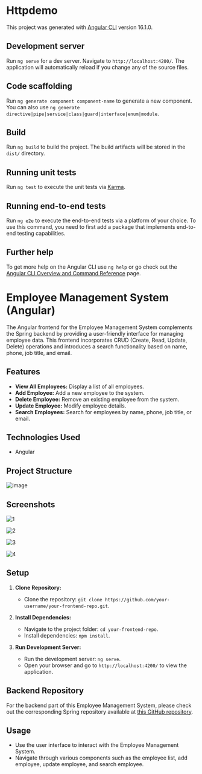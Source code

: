 # Httpdemo

This project was generated with [Angular CLI](https://github.com/angular/angular-cli) version 16.1.0.

## Development server

Run `ng serve` for a dev server. Navigate to `http://localhost:4200/`. The application will automatically reload if you change any of the source files.

## Code scaffolding

Run `ng generate component component-name` to generate a new component. You can also use `ng generate directive|pipe|service|class|guard|interface|enum|module`.

## Build

Run `ng build` to build the project. The build artifacts will be stored in the `dist/` directory.

## Running unit tests

Run `ng test` to execute the unit tests via [Karma](https://karma-runner.github.io).

## Running end-to-end tests

Run `ng e2e` to execute the end-to-end tests via a platform of your choice. To use this command, you need to first add a package that implements end-to-end testing capabilities.

## Further help

To get more help on the Angular CLI use `ng help` or go check out the [Angular CLI Overview and Command Reference](https://angular.io/cli) page.



# Employee Management System (Angular)

The Angular frontend for the Employee Management System complements the Spring backend by providing a user-friendly interface for managing employee data. This frontend incorporates CRUD (Create, Read, Update, Delete) operations and introduces a search functionality based on name, phone, job title, and email.

## Features

- **View All Employees:** Display a list of all employees.
- **Add Employee:** Add a new employee to the system.
- **Delete Employee:** Remove an existing employee from the system.
- **Update Employee:** Modify employee details.
- **Search Employees:** Search for employees by name, phone, job title, or email.

## Technologies Used

- Angular

## Project Structure

![image](https://github.com/mrharshdalal/employeeManagement-Frontend/assets/64740456/df0863b3-1b3c-42c7-875a-d937d24121ee)


## Screenshots

![1](https://github.com/mrharshdalal/employeeManagement-Frontend/assets/64740456/150787d3-6f43-4d6e-9998-dc3a7d0932aa)

![2](https://github.com/mrharshdalal/employeeManagement-Frontend/assets/64740456/99d24fdb-186d-490d-91b8-803900979a55)

![3](https://github.com/mrharshdalal/employeeManagement-Frontend/assets/64740456/3a318601-0375-4442-a7f2-d27ddd602091)

![4](https://github.com/mrharshdalal/employeeManagement-Frontend/assets/64740456/ace7df7c-4ccb-4635-a543-2e00d0cd28aa)


## Setup

1. **Clone Repository:**
   - Clone the repository: `git clone https://github.com/your-username/your-frontend-repo.git`.

2. **Install Dependencies:**
   - Navigate to the project folder: `cd your-frontend-repo`.
   - Install dependencies: `npm install`.

3. **Run Development Server:**
   - Run the development server: `ng serve`.
   - Open your browser and go to `http://localhost:4200/` to view the application.

## Backend Repository

For the backend part of this Employee Management System, please check out the corresponding Spring repository available at [this GitHub repository](https://github.com/mrharshdalal/employeeManagement-Backend).

## Usage

- Use the user interface to interact with the Employee Management System.
- Navigate through various components such as the employee list, add employee, update employee, and search employee.


